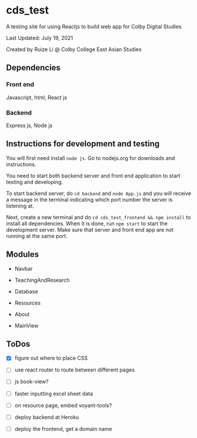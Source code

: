   
# cds_test

  

A testing site for using Reactjs to build web app for Colby Digital Studies

  

Last Updated: July 19, 2021

Created by Ruize Li @ Colby College East Asian Studies

  

## Dependencies

### Front end

Javascript, html, React js

### Backend

Express js, Node js



## Instructions for development and testing

You will first need install `node js`. Go to nodejs.org for downloads and instructions.

You need to start both backend server and front end application to start testing and developing.

To start backend server, do `cd backend` and `node App.js` and you will receive a message in the terminal indicating which port number the server is listening at.

Next, create a new terminal and do `cd cds_test_frontend && npm install` to install all dependencies. When it is done, run `npm start` to start the development server. Make sure that server and front end app are not running at the same port.

  

## Modules

  

- Navbar

- TeachingAndResearch

- Database

- Resources

- About

- MainView

## ToDos

 - [x] figure out where to place CSS
 - [ ] use react router to route between different pages
 - [ ] js book-view?
 - [ ] faster inputting excel sheet data
 - [ ] on resource page, embed voyant-tools?
 - [ ] deploy backend at Heroku
 - [ ] deploy the frontend, get a domain name

 
